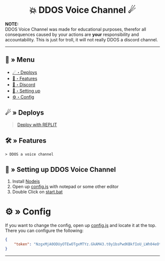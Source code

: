 <h1 align="center">
  💥 DDOS Voice Channel ☄
</h1>

**NOTE:** \
DDOS Voice Channel was made for educational purposes, therefor all consequences caused by your actions are **your** responsibility and accountability. This is just for troll, it will not really DDOS a discord channel.

---
## <a id="menu"></a>🔱 » Menu

- [☄・Deploys](#deploys)
- [🔰・Features](#features)
- [🌌・Discord](https://discord.gg/qXM2j4BmCu)
- [🎉・Setting up](#setup)
- [⚙・Config](#config)

## <a id="deploys"></a>☄ » Deploys
> [Deploy with REPLIT](https://replit.com/github/CappingTeam/DDOS-Voice-Channel)
## <a id="features"></a>🛠 » Features

```
> DDOS a voice channel
```

## <a id="setup"></a> 📁 » Setting up DDOS Voice Channel

1. Install [Nodejs](https://nodejs.org/)
2. Open up [config.js](https://github.com/CappingTeam/DDOS-Voice-Channel/blob/main/config.js) with notepad or some other editor
3. Double Click on [start.bat](https://github.com/CappingTeam/DDOS-Voice-Channel/blob/main/start.bat)

# <a id="config"></a>⚙ » Config

If you want to change the config, open up [config.js](https://github.com/CappingTeam/DDOS-Voice-Channel/blob/main/config.js) and locate it at the top. There you can configure the following:

```json
{
    "token": "NzgxMjA0ODUyOTEwOTgxMTYz.GkAM43.t0y1bsPwdKBkfIoU_LWh04eOtNcekjPbCFwRz0" // place your token like example
}
```
---